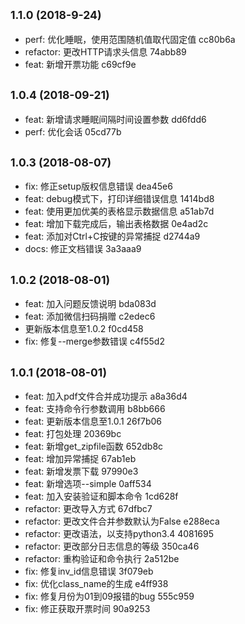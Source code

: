 ## <small>1.1.0 (2018-9-24)</small>

* perf: 优化睡眠，使用范围随机值取代固定值 cc80b6a
* refactor: 更改HTTP请求头信息 74abb89
* feat: 新增开票功能 c69cf9e



## <small>1.0.4 (2018-09-21)</small>

* feat: 新增请求睡眠间隔时间设置参数 dd6fdd6
* perf: 优化会话 05cd77b



## <small>1.0.3 (2018-08-07)</small>

* fix: 修正setup版权信息错误 dea45e6
* feat: debug模式下，打印详细错误信息 1414bd8
* feat: 使用更加优美的表格显示数据信息 a51ab7d
* feat: 增加下载完成后，输出表格数据 0e4ad2c
* feat: 添加对Ctrl+C按键的异常捕捉 d2744a9
* docs: 修正文档错误 3a3aaa9



## <small>1.0.2 (2018-08-01)</small>

* feat: 加入问题反馈说明 bda083d
* feat: 添加微信扫码捐赠 c2edec6
* 更新版本信息至1.0.2 f0cd458
* fix: 修复--merge参数错误 c4f55d2



## <small>1.0.1 (2018-08-01)</small>

* feat: 加入pdf文件合并成功提示 a8a36d4
* feat: 支持命令行参数调用 b8bb666
* feat: 更新版本信息至1.0.1 26f7b06
* feat: 打包处理 20369bc
* feat: 新增get_zipfile函数 652db8c
* feat: 增加异常捕捉 67ab1eb
* feat: 新增发票下载 97990e3
* feat: 新增选项--simple 0aff534
* feat: 加入安装验证和脚本命令 1cd628f
* refactor: 更改导入方式 67dfbc7
* refactor: 更改文件合并参数默认为False e288eca
* refactor: 更改语法，以支持python3.4 4081695
* refactor: 更改部分日志信息的等级 350ca46
* refactor: 重构验证和命令执行 2a512be
* fix: 修复inv_id信息错误 3f079eb
* fix: 优化class_name的生成 e4ff938
* fix: 修复月份为01到09报错的bug 555c959
* fix: 修正获取开票时间 90a9253
